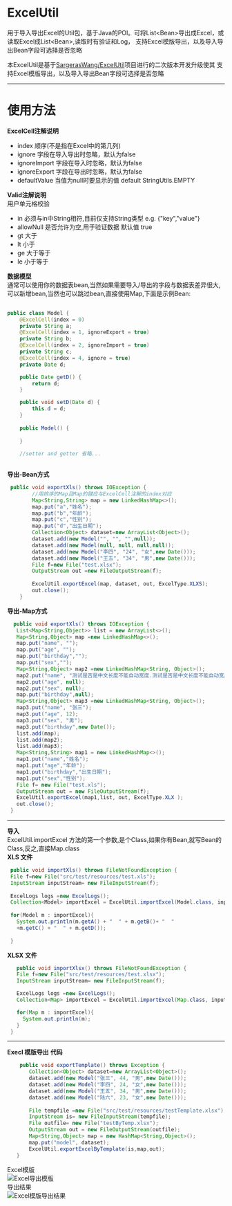 # ExcelUtil
用于导入导出Excel的Util包，基于Java的POI。可将List&lt;Bean>导出成Excel，或读取Excel成List&lt;Bean>,读取时有验证和Log，
支持Excel模版导出，以及导入导出Bean字段可选择是否忽略
  
本ExcelUtil是基于[SargerasWang/ExcelUtil](https://github.com/SargerasWang/ExcelUtil)项目进行的二次版本开发升级使其
支持Excel模版导出，以及导入导出Bean字段可选择是否忽略
***
# 使用方法
**ExcelCell注解说明**
* index 顺序(不是指在Excel中的第几列)
* ignore 字段在导入导出时忽略，默认为false
* ignoreImport 字段在导入时忽略，默认为false
* ignoreExport 字段在导出时忽略，默认为false
* defaultValue 当值为null时要显示的值 default StringUtils.EMPTY 

**Valid注解说明**  
用户单元格校验
* in 必须与in中String相符,目前仅支持String类型 e.g. {"key","value"}
* allowNull 是否允许为空,用于验证数据 默认值 true
* gt 大于
* lt 小于
* ge 大于等于
* le 小于等于

 **数据模型**  
通常可以使用你的数据表bean,当然如果需要导入/导出的字段与数据表差异很大,可以新增bean,当然也可以跳过bean,直接使用Map,下面是示例Bean:
```Java  
  
public class Model {
    @ExcelCell(index = 0)
    private String a;
    @ExcelCell(index = 1, ignoreExport = true)
    private String b;
    @ExcelCell(index = 2, ignoreImport = true)
    private String c;
    @ExcelCell(index = 4, ignore = true)
    private Date d;

    public Date getD() {
        return d;
    }

    public void setD(Date d) {
        this.d = d;
    }
    
    public Model() {
    	
    }
    
    //setter and getter 省略...
  
```
 **导出-Bean方式**  
```Java  
 public void exportXls() throws IOException {
        //用排序的Map且Map的键应与ExcelCell注解的index对应
        Map<String,String> map = new LinkedHashMap<>();
        map.put("a","姓名");
        map.put("b","年龄");
        map.put("c","性别");
        map.put("d","出生日期");
        Collection<Object> dataset=new ArrayList<Object>();
        dataset.add(new Model("", "", "",null));
        dataset.add(new Model(null, null, null,null));
        dataset.add(new Model("李四", "24", "女",new Date()));
        dataset.add(new Model("王五", "34", "男",new Date()));
        File f=new File("test.xlsx");
        OutputStream out =new FileOutputStream(f);
        
        ExcelUtil.exportExcel(map, dataset, out, ExcelType.XLXS);
        out.close();
    }
 ```
 **导出-Map方式**
 ```Java 
   public void exportXls() throws IOException {
    List<Map<String,Object>> list = new ArrayList<>();
    Map<String,Object> map =new LinkedHashMap<>();
    map.put("name", "");
    map.put("age", "");
    map.put("birthday","");
    map.put("sex","");
    Map<String,Object> map2 =new LinkedHashMap<String, Object>();
    map2.put("name", "测试是否是中文长度不能自动宽度.测试是否是中文长度不能自动宽度.");
    map2.put("age", null);
    map2.put("sex", null);
    map.put("birthday",null);
    Map<String,Object> map3 =new LinkedHashMap<String, Object>();
    map3.put("name", "张三");
    map3.put("age", 12);
    map3.put("sex", "男");
    map3.put("birthday",new Date());
    list.add(map);
    list.add(map2);
    list.add(map3);
    Map<String,String> map1 = new LinkedHashMap<>();
    map1.put("name","姓名");
    map1.put("age","年龄");
    map1.put("birthday","出生日期");
    map1.put("sex","性别");
    File f= new File("test.xls");
    OutputStream out = new FileOutputStream(f);
    ExcelUtil.exportExcel(map1,list, out, ExcelType.XLX );
    out.close();
  }
  ```
  - - - -
  **导入**  
  ExcelUtil.importExcel 方法的第一个参数,是个Class,如果你有Bean,就写Bean的Class,反之,直接Map.class  
  **XLS 文件**
   ```Java
    public void importXls() throws FileNotFoundException {
    File f=new File("src/test/resources/test.xls");
    InputStream inputStream= new FileInputStream(f);
    
    ExcelLogs logs =new ExcelLogs();
    Collection<Model> importExcel = ExcelUtil.importExcel(Model.class, inputStream, "yyyy/MM/dd", logs , 0);
    
    for(Model m : importExcel){
      System.out.println(m.getA() + "  " + m.getB()+ "  " 
      +m.getC() + "  " + m.getD());
      
    }
``` 
    
  **XLSX 文件**
 ```Java
    public void importXlsx() throws FileNotFoundException {
    File f=new File("src/test/resources/test.xlsx");
    InputStream inputStream= new FileInputStream(f);

    ExcelLogs logs =new ExcelLogs();
    Collection<Map> importExcel = ExcelUtil.importExcel(Map.class, inputStream, "yyyy/MM/dd HH:mm:ss", logs , 0);

    for(Map m : importExcel){
      System.out.println(m);
    }
  }
   ```
---
 **Execl 模版导出**
 **代码**
  ```Java
	  public void exportTemplate() throws Exception {
		 Collection<Object> dataset=new ArrayList<Object>();
	     dataset.add(new Model("张三", 44, "男",new Date()));
	     dataset.add(new Model("李四", 24, "女",new Date()));
	     dataset.add(new Model("王五", 34, "男",new Date()));
	     dataset.add(new Model("陆六", 23, "女",new Date()));
	     
		 File tempfile =new File("src/test/resources/testTemplate.xlsx");
		 InputStream is= new FileInputStream(tempfile);
		 File outfile= new File("testByTemp.xlsx");
		 OutputStream out = new FileOutputStream(outfile);
		 Map<String,Object> map = new HashMap<String,Object>();
		 map.put("model", dataset);
		 ExcelUtil.exportExcelByTemplate(is,map,out);
	 }

``` 
 Excel模版  
![Excel导出模版](https://gitee.com/sky154/ExcelUtil/raw/master/image/temp.png "Excel导出模版")  
导出结果  
![Excel模版导出结果](https://gitee.com/sky154/ExcelUtil/raw/master/image/export.png "Excel模版导出结果")
